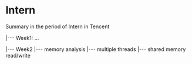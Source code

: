 # Intern
  Summary in the period of Intern in Tencent

  |--- Week1: ...
  
  |--- Week2
         |--- memory analysis
         |--- multiple threads
         |--- shared memory read/write

